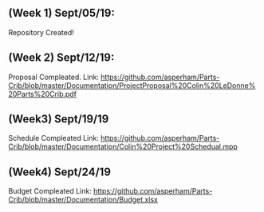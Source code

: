 (Week 1) Sept/05/19:
-----------
Repository Created!

(Week 2) Sept/12/19:
-----------
Proposal Compleated. Link: https://github.com/asperham/Parts-Crib/blob/master/Documentation/ProjectProposal%20Colin%20LeDonne%20Parts%20Crib.pdf

(Week3) Sept/19/19
------------
Schedule Compleated Link: https://github.com/asperham/Parts-Crib/blob/master/Documentation/Colin%20Project%20Schedual.mpp

(Week4) Sept/24/19
-----------
Budget Compleated Link: https://github.com/asperham/Parts-Crib/blob/master/Documentation/Budget.xlsx

